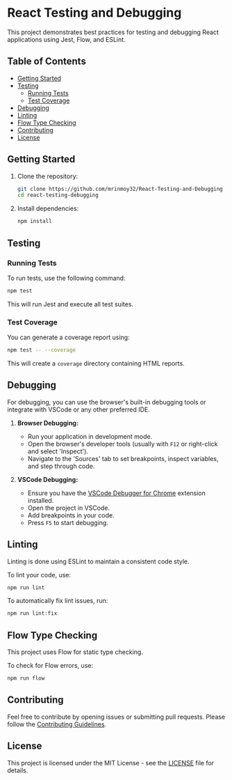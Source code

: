 # React Testing and Debugging

This project demonstrates best practices for testing and debugging React applications using Jest, Flow, and ESLint.

## Table of Contents

- [Getting Started](#getting-started)
- [Testing](#testing)
  - [Running Tests](#running-tests)
  - [Test Coverage](#test-coverage)
- [Debugging](#debugging)
- [Linting](#linting)
- [Flow Type Checking](#flow-type-checking)
- [Contributing](#contributing)
- [License](#license)

## Getting Started

1. Clone the repository:

   ```bash
   git clone https://github.com/mrinmoy32/React-Testing-and-Debugging
   cd react-testing-debugging
   ```

2. Install dependencies:

   ```bash
   npm install
   ```

## Testing

### Running Tests

To run tests, use the following command:

```bash
npm test
```

This will run Jest and execute all test suites.

### Test Coverage

You can generate a coverage report using:

```bash
npm test -- --coverage
```

This will create a `coverage` directory containing HTML reports.

## Debugging

For debugging, you can use the browser's built-in debugging tools or integrate with VSCode or any other preferred IDE.

1. **Browser Debugging:**

   - Run your application in development mode.
   - Open the browser's developer tools (usually with `F12` or right-click and select 'Inspect').
   - Navigate to the 'Sources' tab to set breakpoints, inspect variables, and step through code.

2. **VSCode Debugging:**

   - Ensure you have the [VSCode Debugger for Chrome](https://marketplace.visualstudio.com/items?itemName=msjsdiag.debugger-for-chrome) extension installed.
   - Open the project in VSCode.
   - Add breakpoints in your code.
   - Press `F5` to start debugging.

## Linting

Linting is done using ESLint to maintain a consistent code style.

To lint your code, use:

```bash
npm run lint
```

To automatically fix lint issues, run:

```bash
npm run lint:fix
```

## Flow Type Checking

This project uses Flow for static type checking.

To check for Flow errors, use:

```bash
npm run flow
```

## Contributing

Feel free to contribute by opening issues or submitting pull requests. Please follow the [Contributing Guidelines](CONTRIBUTING.md).

## License

This project is licensed under the MIT License - see the [LICENSE](LICENSE) file for details.
